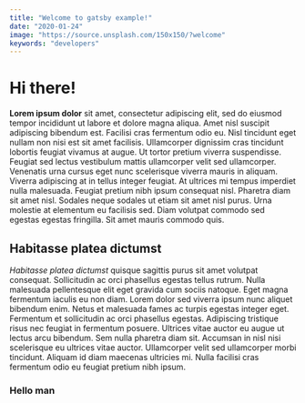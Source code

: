 ```yaml
---
title: "Welcome to gatsby example!"
date: "2020-01-24"
image: "https://source.unsplash.com/150x150/?welcome"
keywords: "developers"
---
```


# Hi there!

**Lorem ipsum dolor** sit amet, consectetur adipiscing elit, sed do eiusmod tempor incididunt ut labore et dolore magna aliqua. Amet nisl suscipit adipiscing bibendum est. Facilisi cras fermentum odio eu. Nisl tincidunt eget nullam non nisi est sit amet facilisis. Ullamcorper dignissim cras tincidunt lobortis feugiat vivamus at augue. Ut tortor pretium viverra suspendisse. Feugiat sed lectus vestibulum mattis ullamcorper velit sed ullamcorper. Venenatis urna cursus eget nunc scelerisque viverra mauris in aliquam. Viverra adipiscing at in tellus integer feugiat. At ultrices mi tempus imperdiet nulla malesuada. Feugiat pretium nibh ipsum consequat nisl. Pharetra diam sit amet nisl. Sodales neque sodales ut etiam sit amet nisl purus. Urna molestie at elementum eu facilisis sed. Diam volutpat commodo sed egestas egestas fringilla. Sit amet mauris commodo quis.

## Habitasse platea dictumst

*Habitasse platea dictumst* quisque sagittis purus sit amet volutpat consequat. Sollicitudin ac orci phasellus egestas tellus rutrum. Nulla malesuada pellentesque elit eget gravida cum sociis natoque. Eget magna fermentum iaculis eu non diam. Lorem dolor sed viverra ipsum nunc aliquet bibendum enim. Netus et malesuada fames ac turpis egestas integer eget. Fermentum et sollicitudin ac orci phasellus egestas. Adipiscing tristique risus nec feugiat in fermentum posuere. Ultrices vitae auctor eu augue ut lectus arcu bibendum. Sem nulla pharetra diam sit. Accumsan in nisl nisi scelerisque eu ultrices vitae auctor. Ullamcorper velit sed ullamcorper morbi tincidunt. Aliquam id diam maecenas ultricies mi. Nulla facilisi cras fermentum odio eu feugiat pretium nibh ipsum.


### Hello man
